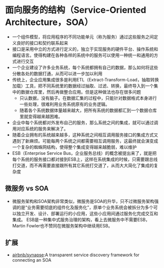# 面向服务的结构（Service-Oriented Architecture，SOA）

* 一个组件模型，将应用程序的不同功能单元（称为服务）通过这些服务之间定义良好的接口和契约联系起来
* 接口是采用中立的方式进行定义的，独立于实现服务的硬件平台、操作系统和编程语言。使得构建在各种各样的系统中的服务可以使用一种统一和通用的方式进行交互
* 一个企业建设了许多业务系统，每个系统都拥有自己的数据，那么如何将这些分散各处的数据打通，从而可以进一步加以利用
* 传统上，企业应用集成很多是利用ETL（Extract-Transform-Load，抽取转换加载）工具，把不同系统里的数据经过抽取、过滤、转换，最终导入到一个集中的数据仓库里，然后再做整合应用。但是这种做法也存在很多问题
  - 只认数据，没有脑子。在数据汇集的过程中，只能针对数据格式本身进行一些处理，很难利用业务系统原有的业务逻辑。
  - 随着各个系统数据体量越来越大，把所有系统的数据都汇到一个数据仓库里就变得越来越困难。
* 企业中每个系统都对外发布自己的服务，那么系统之间的集成，就可以通过调用对应系统的服务来解决了。
* 随着企业拥有的系统越来越多，这种系统之间相互调用服务接口的集成方式又遇到了新麻烦。可能每两个系统之间都需要相互调用服务，这最终就会演变成一个复杂的蜘蛛网结构，使得整个集成变得越来越脆弱，难以维护
* ESB（Enterprise Service Bus，企业服务总线）的概念被提出来了，就是把每个系统的服务接口都对接到ESB上，这样在系统集成的时候，只需要跟总线打交道，而不再需要直接跟所有其它系统打交道了，从而大大简化了集成的复杂度

## 微服务 vs SOA

* 微服务架构和SOA架构非常类似，微服务是SOA的升华，只不过微服务架构强调的是“业务需要彻底的组件化及服务化”，原单个业务系统会被拆分为多个可以独立开发、设计、部署运行的小应用，这些小应用间通过服务化完成交互和集成。
ESB是一种集中式服务治理的架构，看上去微服务中不需要ESB，Martin Fowler也不赞同在微服务架构中继续用ESB。

## 扩展

* [airbnb/synapse](https://github.com/airbnb/synapse):A transparent service discovery framework for connecting an SOA
